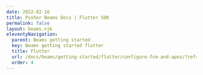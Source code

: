 ```yaml
---
date: 2022-02-16
title: Pusher Beams Docs | Flutter SDK
permalink: false
layout: beams.njk
eleventyNavigation:
  parent: Beams getting started
  key: Beams getting started flutter
  title: Flutter
  url: /docs/beams/getting-started/flutter/configure-fcm-and-apns/?ref=flutter
  order: 4
---
```

